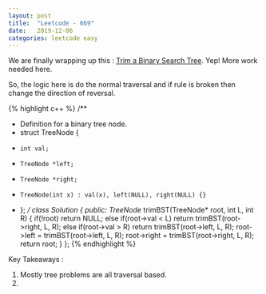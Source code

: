 ```yaml
---
layout: post
title:  "Leetcode - 669"
date:   2019-12-06
categories: leetcode easy
---
```

We are finally wrapping up this : [Trim a Binary Search Tree](https://leetcode.com/problems/peak-index-in-a-mountain-array/ "Trim a Binary Search Tree"). Yep! More work needed here.

So, the logic here is do the normal traversal and if rule is broken then change the direction of reversal. 

{% highlight c++ %}
/**
 * Definition for a binary tree node.
 * struct TreeNode {
 *     int val;
 *     TreeNode *left;
 *     TreeNode *right;
 *     TreeNode(int x) : val(x), left(NULL), right(NULL) {}
 * };
 */
class Solution {
public:
    TreeNode* trimBST(TreeNode* root, int L, int R) {
        if(!root)
            return NULL;
        else if(root->val < L)
            return trimBST(root->right, L, R);
        else if(root->val > R)
           return trimBST(root->left, L, R);
        root->left = trimBST(root->left, L, R);
        root->right = trimBST(root->right, L, R);
        return root;
    }
};
{% endhighlight %}

Key Takeaways :
1. Mostly tree problems are all traversal based. 
2. 

